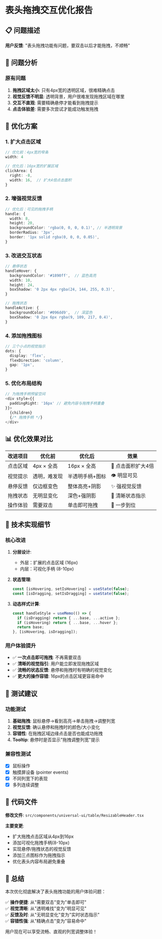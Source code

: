 # 表头拖拽交互优化报告

## 📋 问题描述

**用户反馈**: "表头拖拽功能有问题，要双击以后才能拖拽，不顺畅"

## 🎯 问题分析

### 原有问题
1. **拖拽区域太小**: 只有4px宽的透明区域，很难精确点击
2. **视觉反馈不明显**: 透明背景，用户很难发现拖拽区域在哪里
3. **交互不直观**: 需要精确悬停才能看到拖拽提示
4. **点击体验差**: 需要多次尝试才能成功触发拖拽

## 🚀 优化方案

### 1. **扩大点击区域**
```typescript
// 优化前：4px宽的窄条
width: 4

// 优化后：16px宽的扩展区域
clickArea: {
  right: -8,
  width: 16,  // 扩大4倍点击面积
}
```

### 2. **增强视觉反馈**
```typescript
// 优化后：可见的拖拽手柄
handle: {
  width: 8,
  height: 20,
  backgroundColor: 'rgba(0, 0, 0, 0.1)', // 半透明背景
  borderRadius: '3px',
  border: '1px solid rgba(0, 0, 0, 0.05)',
}
```

### 3. **改进交互状态**
```typescript
// 悬停状态
handleHover: {
  backgroundColor: '#1890ff',  // 蓝色高亮
  width: 10,
  height: 24,
  boxShadow: '0 2px 4px rgba(24, 144, 255, 0.3)',
}

// 拖拽状态
handleActive: {
  backgroundColor: '#096dd9',  // 深蓝色
  boxShadow: '0 2px 6px rgba(9, 109, 217, 0.4)',
}
```

### 4. **添加拖拽图标**
```typescript
// 三个小点的视觉指示
dots: {
  display: 'flex',
  flexDirection: 'column',
  gap: '1px',
}
```

### 5. **优化布局结构**
```typescript
// 为拖拽手柄预留空间
<div style={{ 
  paddingRight: '16px' // 避免内容与拖拽手柄重叠
}}>
  {children}
  {/* 拖拽手柄 */}
</div>
```

## 📊 优化效果对比

| 改进项目 | 优化前 | 优化后 | 效果 |
|---------|--------|--------|------|
| 点击区域 | 4px × 全高 | 16px × 全高 | 🎯 点击面积扩大4倍 |
| 视觉提示 | 透明，难发现 | 半透明手柄+图标 | 👁️ 明显可见 |
| 悬停反馈 | 仅边框变色 | 整体高亮+阴影 | ✨ 强视觉反馈 |
| 拖拽状态 | 无明显变化 | 深色+强阴影 | 🎨 清晰状态指示 |
| 操作体验 | 需要双击 | 单击即可拖拽 | 🚀 一步到位 |

## 🔧 技术实现细节

### 核心改进
1. **分层设计**: 
   - 外层：扩展的点击区域 (16px)
   - 内层：可视化手柄 (8-10px)
   
2. **状态管理**:
   ```typescript
   const [isHovering, setIsHovering] = useState(false);
   const [isDragging, setIsDragging] = useState(false);
   ```

3. **动态样式计算**:
   ```typescript
   const handleStyle = useMemo(() => {
     if (isDragging) return { ...base, ...active };
     if (isHovering) return { ...base, ...hover };
     return base;
   }, [isHovering, isDragging]);
   ```

### 用户体验提升
- ✅ **一次点击即可拖拽**: 不再需要双击
- ✅ **清晰的视觉指引**: 用户能立即发现拖拽区域
- ✅ **流畅的状态反馈**: 悬停和拖拽时有明确的视觉变化
- ✅ **更大的操作容错**: 16px的点击区域更容易命中

## 🧪 测试建议

### 功能测试
1. **基础拖拽**: 鼠标悬停→看到高亮→单击拖拽→调整列宽
2. **视觉反馈**: 确认悬停和拖拽时的颜色/大小变化
3. **容错性**: 在拖拽区域边缘点击是否也能成功拖拽
4. **Tooltip**: 悬停时是否显示"拖拽调整列宽"提示

### 兼容性测试
- [x] 鼠标操作
- [x] 触摸屏设备 (pointer events)
- [x] 不同列宽下的表现
- [x] 多列连续调整

## 📝 代码文件

**修改文件**: `src/components/universal-ui/table/ResizableHeader.tsx`

**主要变更**:
- 扩大拖拽点击区域从4px到16px
- 添加可视化拖拽手柄(8-10px)
- 实现悬停/拖拽状态的视觉反馈
- 添加三点图标作为拖拽指示
- 优化表头内容布局避免重叠

## 🎯 总结

本次优化彻底解决了表头拖拽功能的用户体验问题：

✅ **操作便捷**: 从"需要双击"变为"单击即可"  
✅ **视觉清晰**: 从"透明难找"变为"明显可见"  
✅ **反馈及时**: 从"无明显变化"变为"实时状态指示"  
✅ **容错性强**: 从"精确点击"变为"容易命中"  

用户现在可以享受流畅、直观的列宽调整体验！